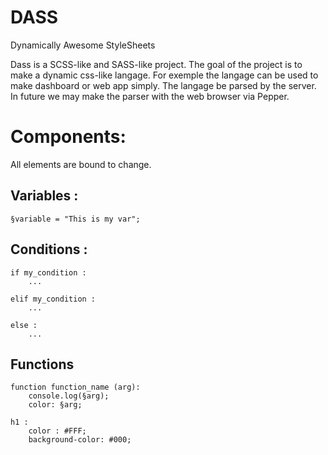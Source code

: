 # DASS
Dynamically Awesome StyleSheets


Dass is a SCSS-like and SASS-like project. The goal of the project is to make a dynamic css-like langage. For exemple the langage can be used to make dashboard or web app simply. The langage be parsed by the server. In future we may make the parser with the web browser via Pepper. 

# Components:

All elements are bound to change.

## Variables :

```
§variable = "This is my var";
```

## Conditions :

```
if my_condition :
	...

elif my_condition :
	...

else :
	...

```

## Functions

```
function function_name (arg):
	console.log(§arg);
	color: §arg;

h1 :
	color : #FFF;
	background-color: #000;

```

<!---
	```
	§size = 500px
	§f_size = 20px if §html.width > §size else 10px;
	
	§animation = {
	  transition: 0.5s;
	}
	
	h1 {
	  if §html.width > §size{
	    this.add(§animation);
	  }
	  font-size: §f_size;
	}
	```
-->
